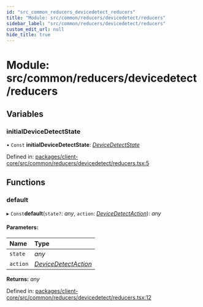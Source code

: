 ```yaml
---
id: "src_common_reducers_devicedetect_reducers"
title: "Module: src/common/reducers/devicedetect/reducers"
sidebar_label: "src/common/reducers/devicedetect/reducers"
custom_edit_url: null
hide_title: true
---
```


# Module: src/common/reducers/devicedetect/reducers

## Variables

### initialDeviceDetectState

• `Const` **initialDeviceDetectState**: [*DeviceDetectState*](../interfaces/src_common_reducers_devicedetect_actions.devicedetectstate.md)

Defined in: [packages/client-core/src/common/reducers/devicedetect/reducers.tsx:5](https://github.com/xr3ngine/xr3ngine/blob/7e8e151f1/packages/client-core/src/common/reducers/devicedetect/reducers.tsx#L5)

## Functions

### default

▸ `Const`**default**(`state?`: *any*, `action`: [*DeviceDetectAction*](../interfaces/src_common_reducers_devicedetect_actions.devicedetectaction.md)): *any*

#### Parameters:

| Name | Type |
| :------ | :------ |
| `state` | *any* |
| `action` | [*DeviceDetectAction*](../interfaces/src_common_reducers_devicedetect_actions.devicedetectaction.md) |

**Returns:** *any*

Defined in: [packages/client-core/src/common/reducers/devicedetect/reducers.tsx:12](https://github.com/xr3ngine/xr3ngine/blob/7e8e151f1/packages/client-core/src/common/reducers/devicedetect/reducers.tsx#L12)

